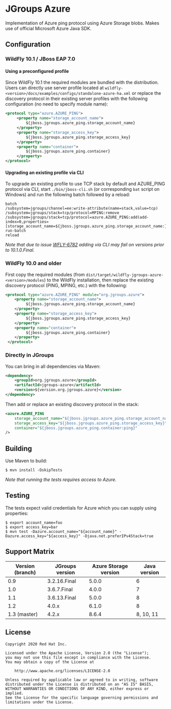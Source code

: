 # JGroups Azure

Implementation of Azure ping protocol using Azure Storage blobs. Makes use of official Microsoft
Azure Java SDK.

## Configuration

### WildFly 10.1 / JBoss EAP 7.0

#### Using a preconfigured profile

Since WildFly 10.1 the required modules are bundled with the distribution. Users can directly use server profile located at
`wildfly-<version>/docs/examples/configs/standalone-azure-ha.xml` or replace the discovery protocol in their existing 
server profiles with the following configuration (no need to specify module name):

```xml
<protocol type="azure.AZURE_PING">
     <property name="storage_account_name">
         ${jboss.jgroups.azure_ping.storage_account_name}
     </property>
     <property name="storage_access_key">
         ${jboss.jgroups.azure_ping.storage_access_key}
     </property>
     <property name="container">
         ${jboss.jgroups.azure_ping.container}
     </property>
</protocol>
```

#### Upgrading an existing profile via CLI

To upgrade an existing profile to use TCP stack by default and AZURE_PING protocol via CLI, start `./bin/jboss-cli.sh`
(or corresponding `bat` script on Windows) and run the following batch followed by a reload:

```
batch
/subsystem=jgroups/channel=ee:write-attribute(name=stack,value=tcp)
/subsystem=jgroups/stack=tcp/protocol=MPING:remove
/subsystem=jgroups/stack=tcp/protocol=azure.AZURE_PING:add(add-index=0,properties=[storage_account_name=${jboss.jgroups.azure_ping.storage_account_name:},storage_access_key=${jboss.jgroups.azure_ping.storage_access_key:},container=${jboss.jgroups.azure_ping.container:}])
run-batch
reload
```

_Note that due to issue [WFLY-6782](https://issues.redhat.com/browse/WFLY-6782) adding via CLI may fail on versions prior to 10.1.0.Final._

### WildFly 10.0 and older

First copy the required modules (from `dist/target/wildfly-jgroups-azure-<version>/modules`) to the WildFly installation,
then replace the existing discovery protocol (PING, MPING, etc.) with the following:

```xml
<protocol type="azure.AZURE_PING" module="org.jgroups.azure">
    <property name="storage_account_name">
         ${jboss.jgroups.azure_ping.storage_account_name}
    </property>
    <property name="storage_access_key">
         ${jboss.jgroups.azure_ping.storage_access_key}
    </property>
    <property name="container">
         ${jboss.jgroups.azure_ping.container}
    </property>
 </protocol>
```

### Directly in JGroups

You can bring in all dependencies via Maven:

```xml
<dependency>
    <groupId>org.jgroups.azure</groupId>
    <artifactId>jgroups-azure</artifactId>
    <version>${version.org.jgroups.azure}</version>
</dependency>
```

Then add or replace an existing discovery protocol in the stack:

```xml
<azure.AZURE_PING
	storage_account_name="${jboss.jgroups.azure_ping.storage_account_name}"
	storage_access_key="${jboss.jgroups.azure_ping.storage_access_key}"
	container="${jboss.jgroups.azure_ping.container:ping}"
/>
```

## Building

Use Maven to build:

    $ mvn install -DskipTests

_Note that running the tests requires access to Azure._


## Testing

The tests expect valid credentials for Azure which you can supply using properties:

    $ export account_name=foo
    $ export access_key=bar
    $ mvn test -Dazure.account_name="${account_name}" -Dazure.access_key="${access_key}" -Djava.net.preferIPv4Stack=true


## Support Matrix

Version (branch) | JGroups version | Azure Storage version | Java version
---------------- | --------------- | --------------------- | ------------
0.9              | 3.2.16.Final    | 5.0.0                 | 6
1.0              | 3.6.7.Final     | 4.0.0                 | 7
1.1              | 3.6.13.Final    | 5.0.0                 | 8
1.2              | 4.0.x           | 6.1.0                 | 8
1.3 (master)     | 4.2.x           | 8.6.4                 | 8, 10, 11


## License

    Copyright 2020 Red Hat Inc.

    Licensed under the Apache License, Version 2.0 (the "License");
    you may not use this file except in compliance with the License.
    You may obtain a copy of the License at

        http://www.apache.org/licenses/LICENSE-2.0

    Unless required by applicable law or agreed to in writing, software
    distributed under the License is distributed on an "AS IS" BASIS,
    WITHOUT WARRANTIES OR CONDITIONS OF ANY KIND, either express or implied.
    See the License for the specific language governing permissions and
    limitations under the License.

